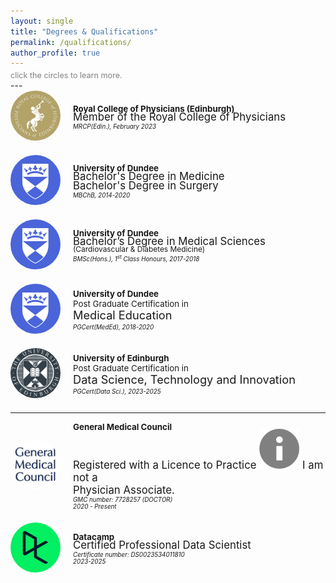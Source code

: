 ```yaml
---
layout: single
title: "Degrees & Qualifications"
permalink: /qualifications/
author_profile: true
---
```

<div class="instruction-text">click the circles to learn more.</div>
---

<style>
  .qualification {
    display: flex;
    align-items: center;
    margin-bottom: 20px;
  }
  .qualification a img {
    border-radius: 50%;
    width: 80px;
    height: 80px;
    object-fit: cover;
    margin-right: 20px;
  }
  .qualification div {
    flex: 1;
  }
  .qualification .title {
    font-size: 0.95em;
    font-weight: bold;
  }
  .qualification .degree1 {
    font-size: 1.3em;
    line-height: 1.5;
  }

  .qualification .degree2 {
    font-size: 1.2em;
    display: block;
    margin-top: -5px;
  }

  .qualification .extra {
    font-size: 0.85em;
    display: block;
    margin-top: -5px;
  }

  .qualification .pgc {
    font-size: 0.95em;
    display: block;
    margin-bottom: -3px;
  }

  .qualification .details {
    font-size: 0.7em;
    font-style: italic;
  }

  .instruction-text {
  color: grey;
  margin-top: -10px; /* Adjust the value as needed to move the text closer */
  font-size: 0.9em; /* Slightly smaller font size */
  display: block;
}

</style>

<div class="qualification">
  <a href="https://www.rcp.ac.uk/events-and-education/education-and-learning/exams-and-assessment/mrcp-uk-examination/" target="_blank">
    <img src="/assets/images/rcp_e.jpeg" alt="Royal College of Physicians">
  </a>
  <div>
    <div class="title">Royal College of Physicians (Edinburgh)</div>
    <div class="degree2">Member of the Royal College of Physicians</div>
    <div class="details">MRCP(Edin.), February 2023</div>
  </div>
</div>

<div class="qualification">
  <a href="https://www.dundee.ac.uk/undergraduate/medicine" target="_blank">
    <img src="/assets/images/uod_small.png" alt="University of Dundee">
  </a>
  <div>
    <div class="title">University of Dundee</div>
    <div class="degree2">Bachelor's Degree in Medicine</div>
    <div class="degree2">Bachelor's Degree in Surgery</div>
    <div class="details">MBChB, 2014-2020</div>
  </div>
</div>

<div class="qualification">
  <a href="https://www.dundee.ac.uk/undergraduate/cardiovascular-diabetes-medicine-bmsc" target="_blank">
    <img src="/assets/images/uod_small.png" alt="University of Dundee">
  </a>
  <div>
    <div class="title">University of Dundee</div>
    <div class="degree2">Bachelor’s Degree in Medical Sciences</div>
    <div class="extra">(Cardiovascular & Diabetes Medicine)</div>
    <div class="details">BMSc(Hons.), 1<sup>st</sup> Class Honours, 2017-2018</div>
  </div>
</div>

<div class="qualification">
  <a href="https://www.dundee.ac.uk/postgraduate/medical-education-part-time-pgcert" target="_blank">
    <img src="/assets/images/uod_small.png" alt="University of Dundee">
  </a>
  <div>
    <div class="title">University of Dundee</div>
    <div class="pgc">Post Graduate Certification in</div>
    <div class="degree1">Medical Education</div>
    <div class="details">PGCert(MedEd), 2018-2020</div>
  </div>
</div>

<div class="qualification">
  <a href="https://www.ed.ac.uk/studying/postgraduate/degrees/index.php?r=site/view&edition=2024&id=906" target="_blank">
    <img src="/assets/images/uoe_small.png" alt="University of Edinburgh">
  </a>
  <div>
    <div class="title">University of Edinburgh</div>
    <div class="pgc">Post Graduate Certification in</div>
    <div class="degree1">Data Science, Technology and Innovation</div>
    <div class="details">PGCert(Data Sci.), 2023-2025</div>
  </div>
</div>

---

<div class="qualification">
  <a href="https://www.gmc-uk.org/doctors/7728257" target="_blank">
    <img src="/assets/images/gmc.png" alt="General Medical Council">
  </a>
  <div>
    <div class="title">General Medical Council</div>
    <div class="degree2">
      Registered with a Licence to Practice
      <span class="tooltip info-icon">
        <img src="/assets/images/info.png" alt="Info Icon">
        <span class="tooltiptext">
          I am not a <br> Physician Associate.
        </span>
      </span>
    </div>
    <div class="details">GMC number: 7728257 (DOCTOR)<br>2020 - Present</div>
  </div>
</div>

<div class="qualification">
  <a href="https://www.datacamp.com/certificate/DS0023534011810" target="_blank">
    <img src="/assets/images/datacamp.jpeg" alt="Datacamp">
  </a>
  <div>
    <div class="title">Datacamp</div>
    <div class="degree2">Certified Professional Data Scientist</div>
    <div class="details">Certificate number: DS0023534011810<br>2023-2025</div>
  </div>
</div>